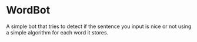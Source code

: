 # WordBot
A simple bot that tries to detect if the sentence you input is nice or not using a simple algorithm for each word it stores.
